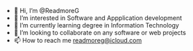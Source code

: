 - 👋 Hi, I’m @ReadmoreG
- 👀 I’m interested in Software and Appplication development
- 🌱 I’m currently learning degree in Information Technology
- 💞️ I’m looking to collaborate on any software or web projects
- 📫 How to reach me readmoreg@icloud.com

<!---
ReadmoreG/ReadmoreG is a ✨ special ✨ repository because its `README.md` (this file) appears on your GitHub profile.
You can click the Preview link to take a look at your changes.
--->
